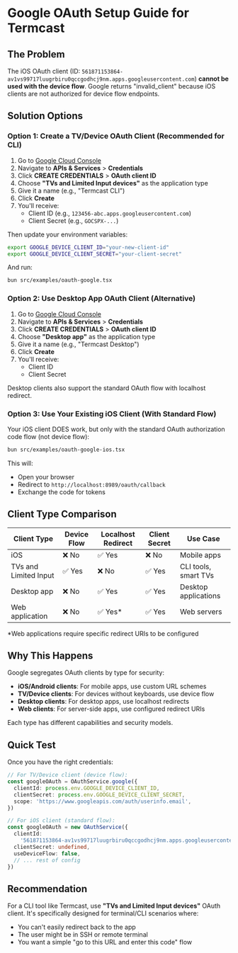 # Google OAuth Setup Guide for Termcast

## The Problem

The iOS OAuth client (ID: `561871153864-av1vs99717luugrbiru0qccgodhcj9nm.apps.googleusercontent.com`) **cannot be used with the device flow**. Google returns "invalid_client" because iOS clients are not authorized for device flow endpoints.

## Solution Options

### Option 1: Create a TV/Device OAuth Client (Recommended for CLI)

1. Go to [Google Cloud Console](https://console.cloud.google.com/)
2. Navigate to **APIs & Services** > **Credentials**
3. Click **CREATE CREDENTIALS** > **OAuth client ID**
4. Choose **"TVs and Limited Input devices"** as the application type
5. Give it a name (e.g., "Termcast CLI")
6. Click **Create**
7. You'll receive:
   - Client ID (e.g., `123456-abc.apps.googleusercontent.com`)
   - Client Secret (e.g., `GOCSPX-...`)

Then update your environment variables:

```bash
export GOOGLE_DEVICE_CLIENT_ID="your-new-client-id"
export GOOGLE_DEVICE_CLIENT_SECRET="your-client-secret"
```

And run:

```bash
bun src/examples/oauth-google.tsx
```

### Option 2: Use Desktop App OAuth Client (Alternative)

1. Go to [Google Cloud Console](https://console.cloud.google.com/)
2. Navigate to **APIs & Services** > **Credentials**
3. Click **CREATE CREDENTIALS** > **OAuth client ID**
4. Choose **"Desktop app"** as the application type
5. Give it a name (e.g., "Termcast Desktop")
6. Click **Create**
7. You'll receive:
   - Client ID
   - Client Secret

Desktop clients also support the standard OAuth flow with localhost redirect.

### Option 3: Use Your Existing iOS Client (With Standard Flow)

Your iOS client DOES work, but only with the standard OAuth authorization code flow (not device flow):

```bash
bun src/examples/oauth-google-ios.tsx
```

This will:

- Open your browser
- Redirect to `http://localhost:8989/oauth/callback`
- Exchange the code for tokens

## Client Type Comparison

| Client Type           | Device Flow | Localhost Redirect | Client Secret | Use Case             |
| --------------------- | ----------- | ------------------ | ------------- | -------------------- |
| iOS                   | ❌ No       | ✅ Yes             | ❌ No         | Mobile apps          |
| TVs and Limited Input | ✅ Yes      | ❌ No              | ✅ Yes        | CLI tools, smart TVs |
| Desktop app           | ❌ No       | ✅ Yes             | ✅ Yes        | Desktop applications |
| Web application       | ❌ No       | ✅ Yes\*           | ✅ Yes        | Web servers          |

\*Web applications require specific redirect URIs to be configured

## Why This Happens

Google segregates OAuth clients by type for security:

- **iOS/Android clients**: For mobile apps, use custom URL schemes
- **TV/Device clients**: For devices without keyboards, use device flow
- **Desktop clients**: For desktop apps, use localhost redirects
- **Web clients**: For server-side apps, use configured redirect URIs

Each type has different capabilities and security models.

## Quick Test

Once you have the right credentials:

```typescript
// For TV/Device client (device flow):
const googleOAuth = OAuthService.google({
  clientId: process.env.GOOGLE_DEVICE_CLIENT_ID,
  clientSecret: process.env.GOOGLE_DEVICE_CLIENT_SECRET,
  scope: 'https://www.googleapis.com/auth/userinfo.email',
})

// For iOS client (standard flow):
const googleOAuth = new OAuthService({
  clientId:
    '561871153864-av1vs99717luugrbiru0qccgodhcj9nm.apps.googleusercontent.com',
  clientSecret: undefined,
  useDeviceFlow: false,
  // ... rest of config
})
```

## Recommendation

For a CLI tool like Termcast, use **"TVs and Limited Input devices"** OAuth client. It's specifically designed for terminal/CLI scenarios where:

- You can't easily redirect back to the app
- The user might be in SSH or remote terminal
- You want a simple "go to this URL and enter this code" flow
